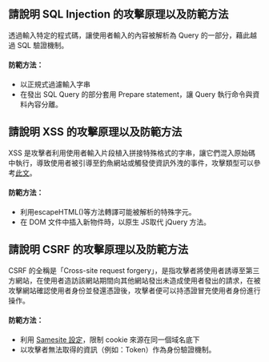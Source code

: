 ## 請說明 SQL Injection 的攻擊原理以及防範方法
透過輸入特定的程式碼，讓使用者輸入的內容被解析為 Query 的一部分，藉此越過 SQL 驗證機制。

#### 防範方法：
- 以正規式過濾輸入字串
- 在發出 SQL Query 的部分套用 Prepare statement，讓 Query 執行命令與資料內容分離。

## 請說明 XSS 的攻擊原理以及防範方法

XSS 是攻擊者利用使用者輸入片段植入拼接特殊格式的字串，讓它們混入原始碼中執行，導致使用者被引導至釣魚網站或觸發使資訊外洩的事件，攻擊類型可以參考[此文](https://www.jishuwen.com/d/2WFh/zh-tw)。

#### 防範方法：
- 利用escapeHTML()等方法轉譯可能被解析的特殊字元。
- 在 DOM 文件中插入新物件時，以原生 JS取代 jQuery 方法。

## 請說明 CSRF 的攻擊原理以及防範方法

CSRF 的全稱是「Cross-site request forgery」，是指攻擊者將使用者誘導至第三方網站，在使用者造訪該網站期間向其他網站發出未造成使用者發出的請求，在被攻擊網站確認使用者身份並發還憑證後，攻擊者便可以持憑證冒充使用者身份進行操作。

#### 防範方法：
- 利用 [Samesite 設定](https://tech.meituan.com/2018/10/11/fe-security-csrf.html)，限制 cookie 來源在同一個域名底下
- 以攻擊者無法取得的資訊（例如：Token）作為身份驗證機制。



